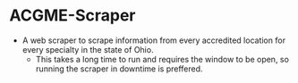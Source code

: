 # ACGME-Scraper
- A web scraper to scrape information from every accredited location for every specialty in the state of Ohio.
  - This takes a long time to run and requires the window to be open, so running the scraper in downtime is preffered.
